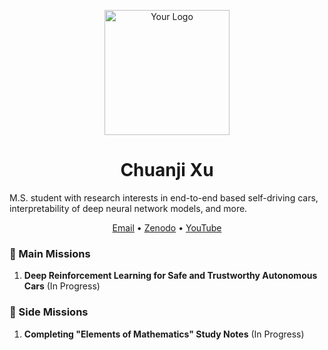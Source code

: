 <p align="center">
  <img src="https://example.com/your-logo.gif" alt="Your Logo" width="200"/>
  <h1 align="center">&emsp;Chuanji Xu&emsp;</h1>
  M.S. student with research interests in end-to-end based self-driving cars, interpretability of deep neural network models, and more.
</p>

<p align="center">
  <a href="chuanji_xu@163.com">Email</a> •
  <a href="https://zenodo.org/record/8248534">Zenodo</a> •
  <a href="https://www.youtube.com/channel/UClzET2zuT7idPqvPM3YvIMQ">YouTube</a>
</p>

### 🎯 Main Missions

1. **Deep Reinforcement Learning for Safe and Trustworthy Autonomous Cars** (In Progress)
### 🧩 Side Missions

1. **Completing "Elements of Mathematics" Study Notes** (In Progress) 


